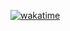 [![wakatime](https://wakatime.com/badge/user/10b42381-e5b2-4e70-818c-eba50fef68ff/project/24fac356-30d5-4855-be3f-b6e8a85b0b4e.svg)](https://wakatime.com/badge/user/10b42381-e5b2-4e70-818c-eba50fef68ff/project/24fac356-30d5-4855-be3f-b6e8a85b0b4e)
<!---
PeterRubint/PeterRubint is a ✨ special ✨ repository because its `README.md` (this file) appears on your GitHub profile.
You can click the Preview link to take a look at your changes.
--->
